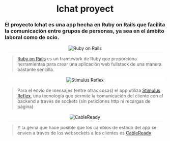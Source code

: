 <h1 align=center> lchat proyect </h1>

### El proyecto **lchat** es una app hecha en Ruby on Rails que facilita la comunicación entre grupos de personas, ya sea en el ámbito laboral como de ocio.


<div style="width: 100%; background: white; display: flex; flex-direction: column; margin: 1rem auto;">
  <img
    src="https://upload.wikimedia.org/wikipedia/commons/6/62/Ruby_On_Rails_Logo.svg"
    alt="Ruby on Rails"
    style="margin: 0 auto; max-width: 300px;">
</div>

>[Ruby on Rails](https://rubyonrails.org/) es un framework de Ruby que proporciona herramientas para crear una aplicación web fullstack de una manera bastante sencilla.


<div style="width: 100%; background: white; display: flex; margin: 1rem auto;">
  <img
    src="https://repository-images.githubusercontent.com/152975883/2001d080-e823-11e9-98c5-27c697c21b4c"
    alt="Stimulus Reflex"
    style="margin: 0 auto; max-width: 300px;">
</div>

>Para el envío de mensajes (entre otras cosas) el app utiliza [Stimulus Reflex](https://docs.stimulusreflex.com/), una tecnología que permite la comunicación del cliente con el backend a través de sockets (sin peticiones http ni recargas de página)

<div style="width: 100%; background: white; display: flex; margin: 1rem auto;">
  <img
    src="https://github.com/franwer-ranger/lchat/tree/master/app/assets/images/cable_ready.png"
    alt="CableReady"
    style="margin: 0 auto; max-width: 300px;">
</div>

>Y la gema que hace posible que los cambios de estado del app se envien a través de los websockets a los clientes es [CableReady](https://cableready.stimulusreflex.com/)
